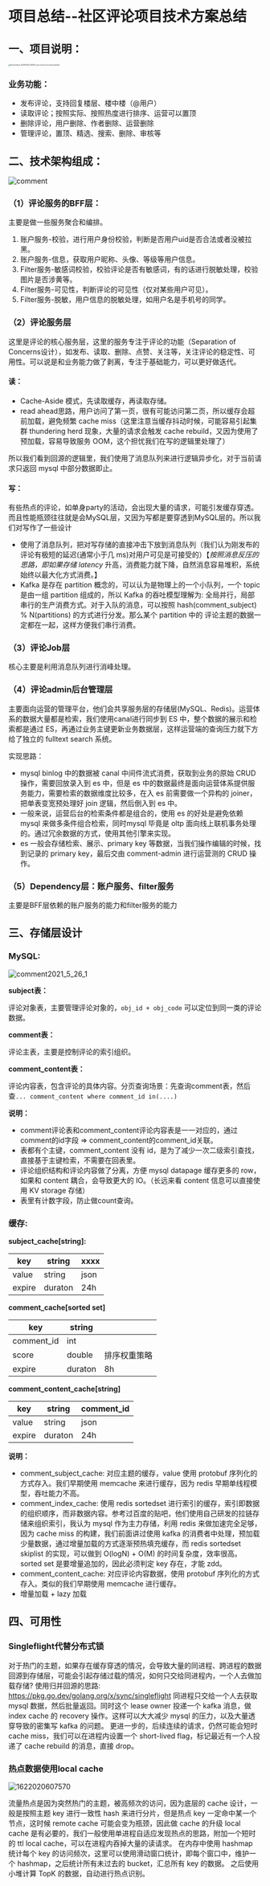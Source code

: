 # 项目总结--社区评论项目技术方案总结

## 一、项目说明：

<img src="D:\www\Snail\Go实战系列\images\Screenshot_20210526_145037_com.ziroom.ziroomcustomer.jpg" alt="Screenshot_20210526_145037_com.ziroom.ziroomcustomer" style="zoom: 25%;" />

### **业务功能：**

- 发布评论，支持回复楼层、楼中楼（@用户）
- 读取评论；按照实际、按照热度进行排序、运营可以置顶
- 删除评论，用户删除、作者删除、运营删除
- 管理评论，置顶、精选、搜索、删除、审核等



## 二、技术架构组成：

![comment](D:\www\Snail\Go实战系列\images\comment.png)



### （1）评论服务的BFF层：

主要是做一些服务聚合和编排。

1. 账户服务-校验，进行用户身份校验，判断是否用户uid是否合法或者没被拉黑。
2. 账户服务-信息，获取用户昵称、头像、等级等用户信息。
3. Filter服务-敏感词校验，校验评论是否有敏感词，有的话进行脱敏处理，校验图片是否涉黄等。
4. Filter服务-可见性，判断评论的可见性（仅对某些用户可见）。
5. Filter服务-脱敏，用户信息的脱敏处理，如用户名是手机号的同学。

### （2）评论服务层

这里是评论的核心服务层，这里的服务专注于评论的功能（Separation of Concerns设计），如发布、读取、删除、点赞、关注等，关注评论的稳定性、可用性。可以说是和业务能力做了剥离，专注于基础能力，可以更好做迭代。

#### 读：

- Cache-Aside 模式，先读取缓存，再读取存储。
- read ahead思路，用户访问了第一页，很有可能访问第二页，所以缓存会超前加载，避免频繁 cache miss（这里注意当缓存抖动时候，可能容易引起集群 thundering herd 现象，大量的请求会触发 cache rebuild，又因为使用了预加载，容易导致服务 OOM，这个担忧我们在写的逻辑里处理了）

所以我们看到回源的逻辑里，我们使用了消息队列来进行逻辑异步化，对于当前请求只返回 mysql 中部分数据即止。

#### 写：

有些热点的评论，如单身party的活动，会出现大量的请求，可能引发缓存穿透。而且性能瓶颈往往就是会MySQL层，又因为写都是要穿透到MySQL层的。所以我们对写作了一些设计

- 使用了消息队列，把对写存储的直接冲击下放到消息队列（我们认为刚发布的评论有极短的延迟(通常小于几 ms)对用户可见是可接受的）【*按照消息反压的思路，即如果存储* *latency* 升高，消费能力就下降，自然消息容易堆积，系统始终以最大化方式消费。】
- Kafka 是存在 partition 概念的，可以认为是物理上的一个小队列，一个 topic 是由一组 partition 组成的，所以 Kafka 的吞吐模型理解为: 全局并行，局部串行的生产消费方式。对于入队的消息，可以按照 hash(comment_subject) % N(partitions) 的方式进行分发。那么某个 partition 中的 评论主题的数据一定都在一起，这样方便我们串行消费。

### （3）评论Job层

核心主要是利用消息队列进行消峰处理。

### （4）评论admin后台管理层

主要面向运营的管理平台，他们会共享服务层的存储层(MySQL、Redis)。运营体系的数据大量都是检索，我们使用canal进行同步到 ES 中，整个数据的展示和检索都是通过 ES，再通过业务主键更新业务数据层，这样运营端的查询压力就下方给了独立的 fulltext search 系统。

实现思路：

- mysql binlog 中的数据被 canal 中间件流式消费，获取到业务的原始 CRUD 操作，需要回放录入到 es 中，但是 es 中的数据最终是面向运营体系提供服务能力，需要检索的数据维度比较多，在入 es 前需要做一个异构的 joiner，把单表变宽预处理好 join 逻辑，然后倒入到 es 中。
- 一般来说，运营后台的检索条件都是组合的，使用 es 的好处是避免依赖 mysql 来做多条件组合检索，同时mysql 毕竟是 oltp 面向线上联机事务处理的。通过冗余数据的方式，使用其他引擎来实现。
- es 一般会存储检索、展示、primary key 等数据，当我们操作编辑的时候，找到记录的 primary key，最后交由 comment-admin 进行运营测的 CRUD 操作。

### （5）Dependency层：账户服务、filter服务

主要是BFF层依赖的账户服务的能力和filter服务的能力

## 三、存储层设计

### MySQL:

![comment2021_5_26_1](D:\www\Snail\Go实战系列\images\comment2021_5_26_1.png)

**subject表：**

评论对象表，主要管理评论对象的，`obj_id + obj_code` 可以定位到同一类的评论数据。

**comment表：**

评论主表，主要是控制评论的索引组织。

**comment_content表：**

评论内容表，包含评论的具体内容。分页查询场景：先查询comment表，然后查`... comment_content where comment_id in(....)`

**说明：**

- comment评论表和comment_content评论内容表是一一对应的，通过comment的id字段 => comment_content的comment_id关联。
- 表都有个主键，comment_content 没有 id，是为了减少一次二级索引查找，直接基于主键检索，不需要在回表里。
- 评论组织结构和评论内容做了分离，方便 mysql datapage 缓存更多的 row，如果和 content 耦合，会导致更大的 IO。（长远来看 content 信息可以直接使用 KV storage 存储）
- 表里有计数字段，防止做count查询。

### 缓存:

**subject_cache[string]:**

| key    | string  | xxxx |
| ------ | ------- | ---- |
| value  | string  | json |
| expire | duraton | 24h  |

**comment_cache[sorted set]**

| key        | string  |              |
| ---------- | ------- | ------------ |
| comment_id | int     |              |
| score      | double  | 排序权重策略 |
| expire     | duraton | 8h           |

**comment_content_cache[string]**

| key    | string  | comment_id |
| ------ | ------- | ---------- |
| value  | string  | json       |
| expire | duraton | 24h        |

**说明：**

- comment_subject_cache: 对应主题的缓存，value 使用 protobuf 序列化的方式存入。我们早期使用 memcache 来进行缓存，因为 redis 早期单线程模型，吞吐能力不高。
- comment_index_cache: 使用 redis sortedset 进行索引的缓存，索引即数据的组织顺序，而非数据内容。参考过百度的贴吧，他们使用自己研发的拉链存储来组织索引，我认为 mysql 作为主力存储，利用 redis 来做加速完全足够，因为 cache miss 的构建，我们前面讲过使用 kafka 的消费者中处理，预加载少量数据，通过增量加载的方式逐渐预热填充缓存，而 redis sortedset skiplist 的实现，可以做到 O(logN) + O(M) 的时间复杂度，效率很高。
  sorted set 是要增量追加的，因此必须判定 key 存在，才能 zdd。
- comment_content_cache: 对应评论内容数据，使用 protobuf 序列化的方式存入。类似的我们早期使用 memcache 进行缓存。
- 增量加载 + lazy 加载



## 四、可用性

### Singleflight代替分布式锁

对于热门的主题，如果存在缓存穿透的情况，会导致大量的同进程、跨进程的数据回源到存储层，可能会引起存储过载的情况，如何只交给同进程内，一个人去做加载存储?
使用归并回源的思路:
https://pkg.go.dev/golang.org/x/sync/singleflight
同进程只交给一个人去获取 mysql 数据，然后批量返回。同时这个 lease owner 投递一个 kafka 消息，做 index cache 的 recovery 操作。这样可以大大减少 mysql 的压力，以及大量透穿导致的密集写 kafka 的问题。
更进一步的，后续连续的请求，仍然可能会短时 cache miss，我们可以在进程内设置一个 short-lived flag，标记最近有一个人投递了 cache rebuild 的消息，直接 drop。

### 热点数据使用local cache

![1622020607570](D:\www\Snail\Go实战系列\images\1622020607570.png)

流量热点是因为突然热门的主题，被高频次的访问，因为底层的 cache 设计，一般是按照主题 key 进行一致性 hash 来进行分片，但是热点 key 一定命中某一个节点，这时候 remote cache 可能会变为瓶颈，因此做 cache 的升级 local cache 是有必要的，我们一般使用单进程自适应发现热点的思路，附加一个短时的 ttl local cache，可以在进程内吞掉大量的读请求。
在内存中使用 hashmap 统计每个 key 的访问频次，这里可以使用滑动窗口统计，即每个窗口中，维护一个 hashmap，之后统计所有未过去的 bucket，汇总所有 key 的数据。
之后使用小堆计算 TopK 的数据，自动进行热点识别。


